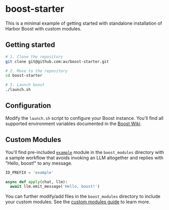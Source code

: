 # boost-starter

This is a minimal example of getting started with standalone installation of Harbor Boost with custom modules.

## Getting started

```bash
# 1. Clone the repository
git clone git@github.com:av/boost-starter.git

# 2. Move to the repository
cd boost-starter

# 3. Launch boost
./launch.sh
```

## Configuration

Modify the `launch.sh` script to configure your Boost instance. You'll find all supported environment variables documented in the [Boost Wiki](https://github.com/av/harbor/wiki/5.2.-Harbor-Boost#standalone-usage).

## Custom Modules

You'll find pre-included [`example`](./boost_modules/example.py) module in the `boost_modules` directory with a sample workflow that avoids invoking an LLM altogether and replies with "Hello, boost!" to any message.

```python
ID_PREFIX = 'example'

async def apply(chat, llm):
  await llm.emit_message('Hello, boost!')
```

You can further modify/add files in the `boost_modules` directory to include your custom modules. See the [custom modules guide](https://github.com/av/harbor/wiki/5.2.-Harbor-Boost-Custom-Modules) to learn more.